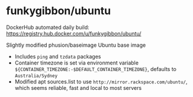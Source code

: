 # funkygibbon/ubuntu
DockerHub automated daily build: https://registry.hub.docker.com/u/funkygibbon/ubuntu/

Slightly modified phusion/baseimage Ubuntu base image

- Includes `ping` and `tzdata` packages
- Container timezone is set via environment variable `${CONTAINER_TIMEZONE:-$DEFAULT_CONTAINER_TIMEZONE}`, defaults to `Australia/Sydney`
- Modified apt sources.list to use `http://mirror.rackspace.com/ubuntu/`, which seems reliable, fast and local to most servers
